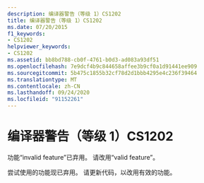 ```yaml
---
description: 编译器警告（等级 1）CS1202
title: 编译器警告（等级 1）CS1202
ms.date: 07/20/2015
f1_keywords:
- CS1202
helpviewer_keywords:
- CS1202
ms.assetid: bb8bd788-cb0f-4761-b0d3-ad083a93df51
ms.openlocfilehash: 7e9dcf4b9c844658affee3b9cf0a1d91441ee909
ms.sourcegitcommit: 5b475c1855b32cf78d2d1bbb4295e4c236f39464
ms.translationtype: MT
ms.contentlocale: zh-CN
ms.lasthandoff: 09/24/2020
ms.locfileid: "91152261"
---
```

# <a name="compiler-warning-level-1-cs1202"></a>编译器警告（等级 1）CS1202

功能“invalid feature”已弃用。 请改用“valid feature”。  
  
 尝试使用的功能现已弃用。 请更新代码，以改用有效的功能。
